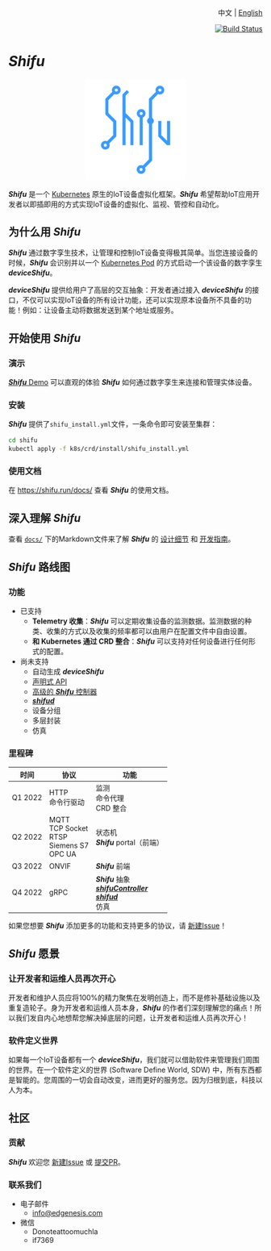 <div align="right">

中文 | [English](README.md)

[![Build Status](https://dev.azure.com/Edgenesis/shifu/_apis/build/status/shifu-build-muiltistage?branchName=main)](https://dev.azure.com/Edgenesis/shifu/_build/latest?definitionId=19&branchName=main)

</div>

# ***Shifu***

<div align="center">

<img width="200px" src="./img/shifu-logo.svg"></img>

</div>

***Shifu*** 是一个 [Kubernetes](https://kubernetes.io/zh-cn/) 原生的IoT设备虚拟化框架。***Shifu*** 希望帮助IoT应用开发者以即插即用的方式实现IoT设备的虚拟化、监视、管控和自动化。

## 为什么用 ***Shifu***

***Shifu*** 通过数字孪生技术，让管理和控制IoT设备变得极其简单。当您连接设备的时候，***Shifu*** 会识别并以一个 [Kubernetes Pod](https://kubernetes.io/zh-cn/docs/concepts/workloads/pods/) 的方式启动一个该设备的数字孪生 ***deviceShifu***。

***deviceShifu*** 提供给用户了高层的交互抽象：开发者通过接入 ***deviceShifu*** 的接口，不仅可以实现IoT设备的所有设计功能，还可以实现原本设备所不具备的功能！例如：让设备主动将数据发送到某个地址或服务。

## 开始使用 ***Shifu***

### 演示

[***Shifu*** Demo](https://demo.shifu.run/) 可以直观的体验 ***Shifu*** 如何通过数字孪生来连接和管理实体设备。

### 安装

***Shifu*** 提供了`shifu_install.yml`文件，一条命令即可安装至集群：

```sh
cd shifu
kubectl apply -f k8s/crd/install/shifu_install.yml
```

### 使用文档

在 <https://shifu.run/docs/> 查看 ***Shifu*** 的使用文档。

## 深入理解 ***Shifu***

查看 [`docs/`](./docs/) 下的Markdown文件来了解 ***Shifu*** 的 [设计细节](./docs/design/) 和 [开发指南](./docs/guide/)。

## ***Shifu*** 路线图

### 功能

- 已支持
    - **Telemetry 收集**：***Shifu*** 可以定期收集设备的监测数据。监测数据的种类、收集的方式以及收集的频率都可以由用户在配置文件中自由设置。
    - **和 Kubernetes 通过 CRD 整合**：***Shifu*** 可以支持对任何设备进行任何形式的配置。
- 尚未支持
    - 自动生成 ***deviceShifu***
    - [声明式 API](https://kubernetes.io/docs/concepts/extend-kubernetes/api-extension/custom-resources/#declarative-apis)
    - [高级的 ***Shifu*** 控制器](docs/design/design-shifuController-zh.md)
    - [***shifud***](docs/design/design-shifud-zh.md)
    - 设备分组
    - 多层封装
    - 仿真

### 里程碑

| 时间 | 协议 | 功能 |
| --- | --- | --- |
| Q1 2022 | HTTP<br>命令行驱动 | 监测<br>命令代理<br>CRD 整合 |
| Q2 2022 | MQTT<br>TCP Socket<br>RTSP<br>Siemens S7<br>OPC UA | 状态机<br>***Shifu*** portal（前端） |
| Q3 2022 | ONVIF | ***Shifu*** 前端 |
| Q4 2022 | gRPC | ***Shifu*** 抽象<br>[***shifuController***](docs/design/design-shifuController-zh.md)<br>[***shifud***](docs/design/design-shifud-zh.md)<br>仿真 |

如果您想要 ***Shifu*** 添加更多的功能和支持更多的协议，请 [新建Issue](https://github.com/Edgenesis/shifu/issues)！

## ***Shifu*** 愿景

### 让开发者和运维人员再次开心

开发者和维护人员应将100%的精力聚焦在发明创造上，而不是修补基础设施以及重复造轮子。身为开发者和运维人员本身，***Shifu*** 的作者们深刻理解您的痛点！所以我们发自内心地想帮您解决掉底层的问题，让开发者和运维人员再次开心！

### 软件定义世界

如果每一个IoT设备都有一个 ***deviceShifu***，我们就可以借助软件来管理我们周围的世界。在一个软件定义的世界 (Software Define World, SDW) 中，所有东西都是智能的。您周围的一切会自动改变，进而更好的服务您。因为归根到底，科技以人为本。

## 社区

### 贡献

***Shifu*** 欢迎您 [新建Issue](https://github.com/Edgenesis/shifu/issues/new) 或 [提交PR](https://github.com/Edgenesis/shifu/pulls)。

### 联系我们

- 电子邮件
    - info@edgenesis.com 
- 微信
    - Donoteattoomuchla 
    - if7369
